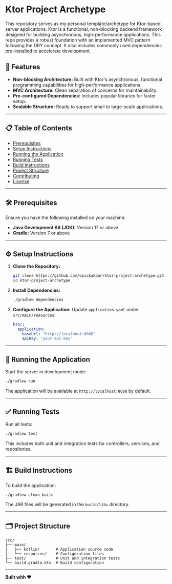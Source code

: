 # Ktor Project Archetype

This repository serves as my personal template/archetype for Ktor-based server applications. Ktor is a functional, non-blocking backend framework designed for building asynchronous, high-performance applications. This repo provides a robust foundation with an implemented MVC pattern following the DRY concept. It also includes commonly used dependencies pre-installed to accelerate development.

## 🚀 Features
- **Non-blocking Architecture:** Built with Ktor's asynchronous, functional programming capabilities for high-performance applications.
- **MVC Architecture:** Clean separation of concerns for maintainability.
- **Pre-configured Dependencies:** Includes popular libraries for faster setup.
- **Scalable Structure:** Ready to support small to large-scale applications.

---

## 📋 Table of Contents
- [Prerequisites](#prerequisites)
- [Setup Instructions](#setup-instructions)
- [Running the Application](#running-the-application)
- [Running Tests](#running-tests)
- [Build Instructions](#build-instructions)
- [Project Structure](#project-structure)
- [Contributing](#contributing)
- [License](#license)

---

## 🛠️ Prerequisites
Ensure you have the following installed on your machine:

- **Java Development Kit (JDK):** Version 17 or above
- **Gradle:** Version 7 or above

---

## ⚙️ Setup Instructions

1. **Clone the Repository:**
   ```bash
   git clone https://github.com/opickakbar/ktor-project-archetype.git
   cd ktor-project-archetype
   ```

2. **Install Dependencies:**
   ```bash
   ./gradlew dependencies
   ```

3. **Configure the Application:**
   Update `application.yaml` under `src/main/resources`:
   ```yaml
   ktor:
     application:
       baseUrl: "http://localhost:8080"
       apiKey: "your-api-key"
   ```

---

## 🚀 Running the Application

Start the server in development mode:
```bash
./gradlew run
```
The application will be available at `http://localhost:8080` by default.

---

## ✅ Running Tests

Run all tests:
```bash
./gradlew test
```
This includes both unit and integration tests for controllers, services, and repositories.

---

## 🏗️ Build Instructions

To build the application:
```bash
./gradlew clean build
```
The JAR files will be generated in the `build/libs` directory.

---

## 🗂️ Project Structure

```plaintext
src/
├── main/
│   ├── kotlin/       # Application source code
│   └── resources/    # Configuration files
├── test/             # Unit and integration tests
└── build.gradle.kts  # Build configuration
```

---

**Built with ❤️**
